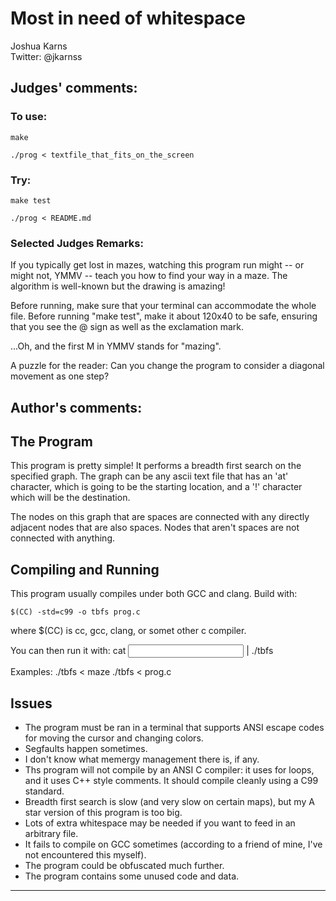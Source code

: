 # Most in need of whitespace

Joshua Karns  
Twitter: @jkarnss  


## Judges' comments:
### To use:

    make

    ./prog < textfile_that_fits_on_the_screen

### Try:

    make test

    ./prog < README.md

### Selected Judges Remarks:

If you typically get lost in mazes, watching this program run might -- or might not, YMMV --
teach you how to find your way in a maze. The algorithm is well-known but the drawing is amazing!

Before running, make sure that your terminal can accommodate the whole file. Before running "make test",
make it about 120x40 to be safe, ensuring that you see the @ sign as well as the exclamation mark.

...Oh, and the first M in YMMV stands for "mazing".

A puzzle for the reader: Can you change the program to consider a diagonal movement as one step?

## Author's comments:
The Program
-----------
                                
This program is pretty simple! It performs a breadth  first search on the
specified graph. The graph can be any ascii text file  that has an 'at'
character, which is going to be the starting location, and a '!' character
which will be the destination.

The nodes on this graph that are spaces are connected with any directly
adjacent nodes that are also spaces. Nodes that aren't spaces are not 
connected with anything.
                                         

Compiling and Running
---------------------

This program usually compiles under both GCC and clang. Build with:

    $(CC) -std=c99 -o tbfs prog.c

where $(CC) is cc, gcc, clang, or somet other c compiler.

You can then run it with:
    cat <input file> | ./tbfs

Examples:
    ./tbfs < maze 
    ./tbfs < prog.c

Issues
-----------

- The program must be ran in a terminal that supports ANSI escape codes for
moving the cursor and changing colors.
- Segfaults happen sometimes.
- I don't know what memergy management there is, if any.
- Ths program will not compile by an ANSI C compiler: it uses for loops, and
it uses C++ style comments. It should compile cleanly using a C99 standard.
- Breadth first search is slow (and very slow on certain maps), but my A star
version of this program is too big.
- Lots of extra whitespace may be needed if you want to feed in an arbitrary
file.
- It fails to compile on GCC sometimes (according to a friend of mine, I've
not encountered this myself).
- The program could be obfuscated much further.
- The program contains some unused code and data.

--------------------------------------------------------------------------------
<!--
(c) Copyright 1984-2019, [Leo Broukhis, Simon Cooper, Landon Curt Noll][judges] - All rights reserved
This work is licensed under a [Creative Commons Attribution-ShareAlike 3.0 Unported License][cc].

[judges]: http://www.ioccc.org/judges.html
[cc]: http://creativecommons.org/licenses/by-sa/3.0/
-->
